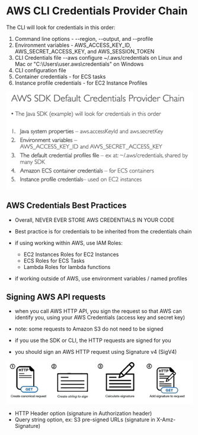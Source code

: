 # AWS CLI Credentials Provider Chain

The CLI will look for credentials in this order:

1. Command line options - --region, --output, and --profile
2. Environment variables - AWS_ACCESS_KEY_ID, AWS_SECRET_ACCESS_KEY, and AWS_SESSION_TOKEN
3. CLI Credentials file --aws configure
   ~/.aws/credentials on Linux and Mac or "C:\Users\user\.aws\credentials" on Windows
4. CLI configuration file
5. Container credentials - for ECS tasks
6. Instance profile credentials - for EC2 Instance Profiles

![Priority of credentials](image.png)

## AWS Credentials Best Practices

- Overall, NEVER EVER STORE AWS CREDENTIALS IN YOUR CODE
- Best practice is for credentials to be inherited from the credentials chain

- if using working within AWS, use IAM Roles:
  - EC2 Instances Roles for EC2 Instances
  - ECS Roles for ECS Tasks
  - Lambda Roles for lambda functions
- if working outside of AWS, use environment variables / named profiles

## Signing AWS API requests

- when you call AWS HTTP API, you sign the request so that AWS can identify you, using your AWS Credentials (access key and secret key)
- note: some requests to Amazon S3 do not need to be signed
- if you use the SDK or CLI, the HTTP requests are signed for you

- you should sign an AWS HTTP request using Signature v4 (SigV4)

![SigV4](image-1.png)

- HTTP Header option (signature in Authorization header)
- Query string option, ex: S3 pre-signed URLs (signature in X-Amz-Signature)
